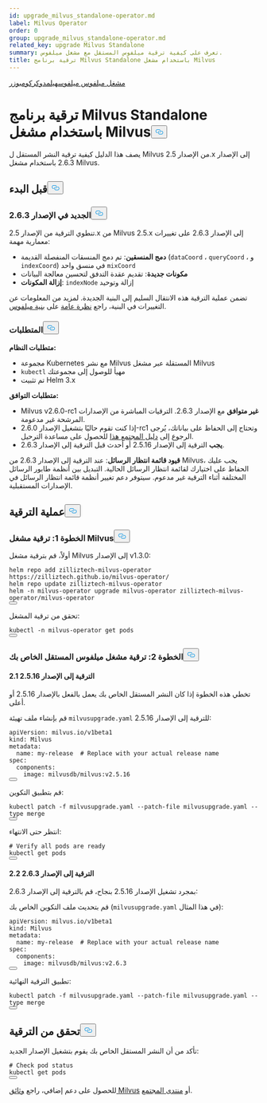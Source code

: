 ```yaml
---
id: upgrade_milvus_standalone-operator.md
label: Milvus Operator
order: 0
group: upgrade_milvus_standalone-operator.md
related_key: upgrade Milvus Standalone
summary: تعرف على كيفية ترقية ميلفوس المستقل مع مشغل ميلفوس.
title: ترقية برنامج Milvus Standalone باستخدام مشغل Milvus
---
```

<div class="tab-wrapper"><a href="/docs/ar/upgrade_milvus_standalone-operator.md" class='active '>مشغل ميلفوس ميلفوس</a><a href="/docs/ar/upgrade_milvus_standalone-helm.md" class=''>هيلم</a><a href="/docs/ar/upgrade_milvus_standalone-operator.md" class='active '>دوكر</a><a href="/docs/ar/upgrade_milvus_standalone-docker.md" class=''>كومبوزر</a></div>
<h1 id="Upgrade-Milvus-Standalone-with-Milvus-Operator" class="common-anchor-header">ترقية برنامج Milvus Standalone باستخدام مشغل Milvus<button data-href="#Upgrade-Milvus-Standalone-with-Milvus-Operator" class="anchor-icon" translate="no">
      <svg translate="no"
        aria-hidden="true"
        focusable="false"
        height="20"
        version="1.1"
        viewBox="0 0 16 16"
        width="16"
      >
        <path
          fill="#0092E4"
          fill-rule="evenodd"
          d="M4 9h1v1H4c-1.5 0-3-1.69-3-3.5S2.55 3 4 3h4c1.45 0 3 1.69 3 3.5 0 1.41-.91 2.72-2 3.25V8.59c.58-.45 1-1.27 1-2.09C10 5.22 8.98 4 8 4H4c-.98 0-2 1.22-2 2.5S3 9 4 9zm9-3h-1v1h1c1 0 2 1.22 2 2.5S13.98 12 13 12H9c-.98 0-2-1.22-2-2.5 0-.83.42-1.64 1-2.09V6.25c-1.09.53-2 1.84-2 3.25C6 11.31 7.55 13 9 13h4c1.45 0 3-1.69 3-3.5S14.5 6 13 6z"
        ></path>
      </svg>
    </button></h1><p>يصف هذا الدليل كيفية ترقية النشر المستقل ل Milvus من الإصدار 2.5.x إلى الإصدار 2.6.3 باستخدام مشغل Milvus.</p>
<h2 id="Before-you-start" class="common-anchor-header">قبل البدء<button data-href="#Before-you-start" class="anchor-icon" translate="no">
      <svg translate="no"
        aria-hidden="true"
        focusable="false"
        height="20"
        version="1.1"
        viewBox="0 0 16 16"
        width="16"
      >
        <path
          fill="#0092E4"
          fill-rule="evenodd"
          d="M4 9h1v1H4c-1.5 0-3-1.69-3-3.5S2.55 3 4 3h4c1.45 0 3 1.69 3 3.5 0 1.41-.91 2.72-2 3.25V8.59c.58-.45 1-1.27 1-2.09C10 5.22 8.98 4 8 4H4c-.98 0-2 1.22-2 2.5S3 9 4 9zm9-3h-1v1h1c1 0 2 1.22 2 2.5S13.98 12 13 12H9c-.98 0-2-1.22-2-2.5 0-.83.42-1.64 1-2.09V6.25c-1.09.53-2 1.84-2 3.25C6 11.31 7.55 13 9 13h4c1.45 0 3-1.69 3-3.5S14.5 6 13 6z"
        ></path>
      </svg>
    </button></h2><h3 id="Whats-new-in-v263" class="common-anchor-header">الجديد في الإصدار 2.6.3<button data-href="#Whats-new-in-v263" class="anchor-icon" translate="no">
      <svg translate="no"
        aria-hidden="true"
        focusable="false"
        height="20"
        version="1.1"
        viewBox="0 0 16 16"
        width="16"
      >
        <path
          fill="#0092E4"
          fill-rule="evenodd"
          d="M4 9h1v1H4c-1.5 0-3-1.69-3-3.5S2.55 3 4 3h4c1.45 0 3 1.69 3 3.5 0 1.41-.91 2.72-2 3.25V8.59c.58-.45 1-1.27 1-2.09C10 5.22 8.98 4 8 4H4c-.98 0-2 1.22-2 2.5S3 9 4 9zm9-3h-1v1h1c1 0 2 1.22 2 2.5S13.98 12 13 12H9c-.98 0-2-1.22-2-2.5 0-.83.42-1.64 1-2.09V6.25c-1.09.53-2 1.84-2 3.25C6 11.31 7.55 13 9 13h4c1.45 0 3-1.69 3-3.5S14.5 6 13 6z"
        ></path>
      </svg>
    </button></h3><p>تنطوي الترقية من الإصدار 2.5.x من Milvus 2.5.x إلى الإصدار 2.6.3 على تغييرات معمارية مهمة:</p>
<ul>
<li><strong>دمج المنسقين</strong>: تم دمج المنسقات المنفصلة القديمة (<code translate="no">dataCoord</code> ، <code translate="no">queryCoord</code> ، و <code translate="no">indexCoord</code>) في منسق واحد <code translate="no">mixCoord</code></li>
<li><strong>مكونات جديدة</strong>: تقديم عقدة التدفق لتحسين معالجة البيانات</li>
<li><strong>إزالة المكونات</strong>: <code translate="no">indexNode</code> إزالة وتوحيد </li>
</ul>
<p>تضمن عملية الترقية هذه الانتقال السليم إلى البنية الجديدة. لمزيد من المعلومات عن التغييرات في البنية، راجع <a href="/docs/ar/architecture_overview.md">نظرة عامة</a> على <a href="/docs/ar/architecture_overview.md">بنية ميلفوس</a>.</p>
<h3 id="Requirements" class="common-anchor-header">المتطلبات<button data-href="#Requirements" class="anchor-icon" translate="no">
      <svg translate="no"
        aria-hidden="true"
        focusable="false"
        height="20"
        version="1.1"
        viewBox="0 0 16 16"
        width="16"
      >
        <path
          fill="#0092E4"
          fill-rule="evenodd"
          d="M4 9h1v1H4c-1.5 0-3-1.69-3-3.5S2.55 3 4 3h4c1.45 0 3 1.69 3 3.5 0 1.41-.91 2.72-2 3.25V8.59c.58-.45 1-1.27 1-2.09C10 5.22 8.98 4 8 4H4c-.98 0-2 1.22-2 2.5S3 9 4 9zm9-3h-1v1h1c1 0 2 1.22 2 2.5S13.98 12 13 12H9c-.98 0-2-1.22-2-2.5 0-.83.42-1.64 1-2.09V6.25c-1.09.53-2 1.84-2 3.25C6 11.31 7.55 13 9 13h4c1.45 0 3-1.69 3-3.5S14.5 6 13 6z"
        ></path>
      </svg>
    </button></h3><p><strong>متطلبات النظام:</strong></p>
<ul>
<li>مجموعة Kubernetes مع نشر Milvus المستقلة عبر مشغل Milvus</li>
<li><code translate="no">kubectl</code> مهيأ للوصول إلى مجموعتك</li>
<li>تم تثبيت Helm 3.x</li>
</ul>
<p><strong>متطلبات التوافق:</strong></p>
<ul>
<li>Milvus v2.6.0-rc1 <strong>غير متوافق</strong> مع الإصدار 2.6.3. الترقيات المباشرة من الإصدارات المرشحة غير مدعومة.</li>
<li>إذا كنت تقوم حاليًا بتشغيل الإصدار 2.6.0-rc1 وتحتاج إلى الحفاظ على بياناتك، يُرجى الرجوع إلى <a href="https://github.com/milvus-io/milvus/issues/43538#issuecomment-3112808997">دليل المجتمع هذا</a> للحصول على مساعدة الترحيل.</li>
<li><strong>يجب</strong> الترقية إلى الإصدار 2.5.16 أو أحدث قبل الترقية إلى الإصدار 2.6.3.</li>
</ul>
<p><strong>قيود قائمة انتظار الرسائل</strong>: عند الترقية إلى الإصدار 2.6.3 من Milvus، يجب عليك الحفاظ على اختيارك لقائمة انتظار الرسائل الحالية. التبديل بين أنظمة طابور الرسائل المختلفة أثناء الترقية غير مدعوم. سيتوفر دعم تغيير أنظمة قائمة انتظار الرسائل في الإصدارات المستقبلية.</p>
<h2 id="Upgrade-process" class="common-anchor-header">عملية الترقية<button data-href="#Upgrade-process" class="anchor-icon" translate="no">
      <svg translate="no"
        aria-hidden="true"
        focusable="false"
        height="20"
        version="1.1"
        viewBox="0 0 16 16"
        width="16"
      >
        <path
          fill="#0092E4"
          fill-rule="evenodd"
          d="M4 9h1v1H4c-1.5 0-3-1.69-3-3.5S2.55 3 4 3h4c1.45 0 3 1.69 3 3.5 0 1.41-.91 2.72-2 3.25V8.59c.58-.45 1-1.27 1-2.09C10 5.22 8.98 4 8 4H4c-.98 0-2 1.22-2 2.5S3 9 4 9zm9-3h-1v1h1c1 0 2 1.22 2 2.5S13.98 12 13 12H9c-.98 0-2-1.22-2-2.5 0-.83.42-1.64 1-2.09V6.25c-1.09.53-2 1.84-2 3.25C6 11.31 7.55 13 9 13h4c1.45 0 3-1.69 3-3.5S14.5 6 13 6z"
        ></path>
      </svg>
    </button></h2><h3 id="Step-1-Upgrade-Milvus-Operator" class="common-anchor-header">الخطوة 1: ترقية مشغل Milvus<button data-href="#Step-1-Upgrade-Milvus-Operator" class="anchor-icon" translate="no">
      <svg translate="no"
        aria-hidden="true"
        focusable="false"
        height="20"
        version="1.1"
        viewBox="0 0 16 16"
        width="16"
      >
        <path
          fill="#0092E4"
          fill-rule="evenodd"
          d="M4 9h1v1H4c-1.5 0-3-1.69-3-3.5S2.55 3 4 3h4c1.45 0 3 1.69 3 3.5 0 1.41-.91 2.72-2 3.25V8.59c.58-.45 1-1.27 1-2.09C10 5.22 8.98 4 8 4H4c-.98 0-2 1.22-2 2.5S3 9 4 9zm9-3h-1v1h1c1 0 2 1.22 2 2.5S13.98 12 13 12H9c-.98 0-2-1.22-2-2.5 0-.83.42-1.64 1-2.09V6.25c-1.09.53-2 1.84-2 3.25C6 11.31 7.55 13 9 13h4c1.45 0 3-1.69 3-3.5S14.5 6 13 6z"
        ></path>
      </svg>
    </button></h3><p>أولاً، قم بترقية مشغل Milvus إلى الإصدار v1.3.0:</p>
<pre><code translate="no" class="language-bash">helm repo add zilliztech-milvus-operator https://zilliztech.github.io/milvus-operator/
helm repo update zilliztech-milvus-operator
helm -n milvus-operator upgrade milvus-operator zilliztech-milvus-operator/milvus-operator
<button class="copy-code-btn"></button></code></pre>
<p>تحقق من ترقية المشغل:</p>
<pre><code translate="no" class="language-bash">kubectl -n milvus-operator get pods
<button class="copy-code-btn"></button></code></pre>
<h3 id="Step-2-Upgrade-your-Milvus-standalone" class="common-anchor-header">الخطوة 2: ترقية مشغل ميلفوس المستقل الخاص بك<button data-href="#Step-2-Upgrade-your-Milvus-standalone" class="anchor-icon" translate="no">
      <svg translate="no"
        aria-hidden="true"
        focusable="false"
        height="20"
        version="1.1"
        viewBox="0 0 16 16"
        width="16"
      >
        <path
          fill="#0092E4"
          fill-rule="evenodd"
          d="M4 9h1v1H4c-1.5 0-3-1.69-3-3.5S2.55 3 4 3h4c1.45 0 3 1.69 3 3.5 0 1.41-.91 2.72-2 3.25V8.59c.58-.45 1-1.27 1-2.09C10 5.22 8.98 4 8 4H4c-.98 0-2 1.22-2 2.5S3 9 4 9zm9-3h-1v1h1c1 0 2 1.22 2 2.5S13.98 12 13 12H9c-.98 0-2-1.22-2-2.5 0-.83.42-1.64 1-2.09V6.25c-1.09.53-2 1.84-2 3.25C6 11.31 7.55 13 9 13h4c1.45 0 3-1.69 3-3.5S14.5 6 13 6z"
        ></path>
      </svg>
    </button></h3><h4 id="21-Upgrade-to-v2516" class="common-anchor-header">2.1 الترقية إلى الإصدار 2.5.16</h4><div class="alert-note">
<p>تخطي هذه الخطوة إذا كان النشر المستقل الخاص بك يعمل بالفعل بالإصدار 2.5.16 أو أعلى.</p>
</div>
<p>قم بإنشاء ملف تهيئة <code translate="no">milvusupgrade.yaml</code> للترقية إلى الإصدار 2.5.16:</p>
<pre><code translate="no" class="language-yaml"><span class="hljs-attr">apiVersion:</span> <span class="hljs-string">milvus.io/v1beta1</span>
<span class="hljs-attr">kind:</span> <span class="hljs-string">Milvus</span>
<span class="hljs-attr">metadata:</span>
  <span class="hljs-attr">name:</span> <span class="hljs-string">my-release</span>  <span class="hljs-comment"># Replace with your actual release name</span>
<span class="hljs-attr">spec:</span>
  <span class="hljs-attr">components:</span>
    <span class="hljs-attr">image:</span> <span class="hljs-string">milvusdb/milvus:v2.5.16</span>
<button class="copy-code-btn"></button></code></pre>
<p>قم بتطبيق التكوين:</p>
<pre><code translate="no" class="language-bash">kubectl patch -f milvusupgrade.yaml --patch-file milvusupgrade.yaml --<span class="hljs-built_in">type</span> merge
<button class="copy-code-btn"></button></code></pre>
<p>انتظر حتى الانتهاء:</p>
<pre><code translate="no" class="language-bash"><span class="hljs-comment"># Verify all pods are ready</span>
kubectl get pods
<button class="copy-code-btn"></button></code></pre>
<h4 id="22-Upgrade-to-v263" class="common-anchor-header">2.2 الترقية إلى الإصدار 2.6.3</h4><p>بمجرد تشغيل الإصدار 2.5.16 بنجاح، قم بالترقية إلى الإصدار 2.6.3:</p>
<p>قم بتحديث ملف التكوين الخاص بك (<code translate="no">milvusupgrade.yaml</code> في هذا المثال):</p>
<pre><code translate="no" class="language-yaml"><span class="hljs-attr">apiVersion:</span> <span class="hljs-string">milvus.io/v1beta1</span>
<span class="hljs-attr">kind:</span> <span class="hljs-string">Milvus</span>
<span class="hljs-attr">metadata:</span>
  <span class="hljs-attr">name:</span> <span class="hljs-string">my-release</span>  <span class="hljs-comment"># Replace with your actual release name</span>
<span class="hljs-attr">spec:</span>
  <span class="hljs-attr">components:</span>
    <span class="hljs-attr">image:</span> <span class="hljs-string">milvusdb/milvus:v2.6.3</span>
<button class="copy-code-btn"></button></code></pre>
<p>تطبيق الترقية النهائية:</p>
<pre><code translate="no" class="language-bash">kubectl patch -f milvusupgrade.yaml --patch-file milvusupgrade.yaml --<span class="hljs-built_in">type</span> merge
<button class="copy-code-btn"></button></code></pre>
<h2 id="Verify-the-upgrade" class="common-anchor-header">تحقق من الترقية<button data-href="#Verify-the-upgrade" class="anchor-icon" translate="no">
      <svg translate="no"
        aria-hidden="true"
        focusable="false"
        height="20"
        version="1.1"
        viewBox="0 0 16 16"
        width="16"
      >
        <path
          fill="#0092E4"
          fill-rule="evenodd"
          d="M4 9h1v1H4c-1.5 0-3-1.69-3-3.5S2.55 3 4 3h4c1.45 0 3 1.69 3 3.5 0 1.41-.91 2.72-2 3.25V8.59c.58-.45 1-1.27 1-2.09C10 5.22 8.98 4 8 4H4c-.98 0-2 1.22-2 2.5S3 9 4 9zm9-3h-1v1h1c1 0 2 1.22 2 2.5S13.98 12 13 12H9c-.98 0-2-1.22-2-2.5 0-.83.42-1.64 1-2.09V6.25c-1.09.53-2 1.84-2 3.25C6 11.31 7.55 13 9 13h4c1.45 0 3-1.69 3-3.5S14.5 6 13 6z"
        ></path>
      </svg>
    </button></h2><p>تأكد من أن النشر المستقل الخاص بك يقوم بتشغيل الإصدار الجديد:</p>
<pre><code translate="no" class="language-bash"><span class="hljs-comment"># Check pod status</span>
kubectl get pods
<button class="copy-code-btn"></button></code></pre>
<p>للحصول على دعم إضافي، راجع <a href="https://milvus.io/docs">وثائق Milvus</a> أو <a href="https://github.com/milvus-io/milvus/discussions">منتدى المجتمع</a>.</p>
